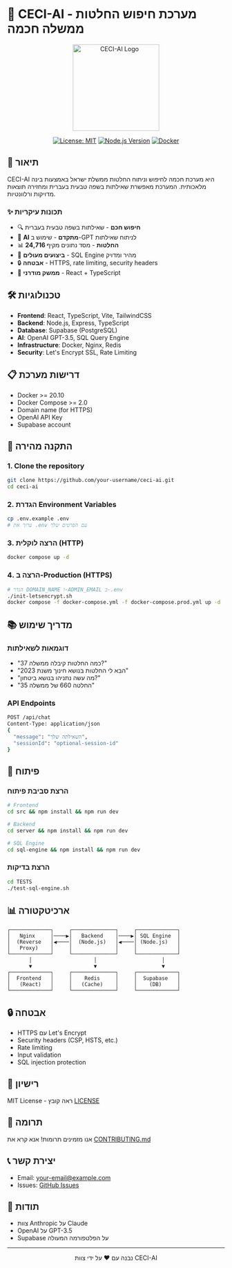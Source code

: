 # 🚀 CECI-AI - מערכת חיפוש החלטות ממשלה חכמה

<div align="center">
  <img src="docs/logo.png" alt="CECI-AI Logo" width="200"/>
  
  [![License: MIT](https://img.shields.io/badge/License-MIT-yellow.svg)](https://opensource.org/licenses/MIT)
  [![Node.js Version](https://img.shields.io/badge/node-%3E%3D18.0.0-brightgreen)](https://nodejs.org)
  [![Docker](https://img.shields.io/badge/docker-%3E%3D20.10-blue)](https://www.docker.com/)
</div>

## 📖 תיאור

CECI-AI היא מערכת חכמה לחיפוש וניתוח החלטות ממשלת ישראל באמצעות בינה מלאכותית. המערכת מאפשרת שאילתות בשפה טבעית בעברית ומחזירה תוצאות מדויקות ורלוונטיות.

### ✨ תכונות עיקריות

- 🔍 **חיפוש חכם** - שאילתות בשפה טבעית בעברית
- 🤖 **AI מתקדם** - שימוש ב-GPT לניתוח שאילתות
- 📊 **24,716 החלטות** - מסד נתונים מקיף
- 🚀 **ביצועים מעולים** - SQL Engine מהיר ומדויק
- 🔒 **אבטחה** - HTTPS, rate limiting, security headers
- 📱 **ממשק מודרני** - React + TypeScript

## 🛠️ טכנולוגיות

- **Frontend**: React, TypeScript, Vite, TailwindCSS
- **Backend**: Node.js, Express, TypeScript
- **Database**: Supabase (PostgreSQL)
- **AI**: OpenAI GPT-3.5, SQL Query Engine
- **Infrastructure**: Docker, Nginx, Redis
- **Security**: Let's Encrypt SSL, Rate Limiting

## 📋 דרישות מערכת

- Docker >= 20.10
- Docker Compose >= 2.0
- Domain name (for HTTPS)
- OpenAI API Key
- Supabase account

## 🚀 התקנה מהירה

### 1. Clone the repository
```bash
git clone https://github.com/your-username/ceci-ai.git
cd ceci-ai
```

### 2. הגדרת Environment Variables
```bash
cp .env.example .env
# ערוך את .env עם הפרטים שלך
```

### 3. הרצה לוקלית (HTTP)
```bash
docker compose up -d
```

### 4. הרצה ב-Production (HTTPS)
```bash
# הגדר DOMAIN_NAME ו-ADMIN_EMAIL ב-.env
./init-letsencrypt.sh
docker compose -f docker-compose.yml -f docker-compose.prod.yml up -d
```

## 📚 מדריך שימוש

### דוגמאות לשאילתות

- "כמה החלטות קיבלה ממשלה 37?"
- "הבא לי החלטות בנושא חינוך משנת 2023"
- "מה עשה נתניהו בנושא ביטחון?"
- "החלטה 660 של ממשלה 35"

### API Endpoints

```bash
POST /api/chat
Content-Type: application/json
{
  "message": "השאילתה שלך",
  "sessionId": "optional-session-id"
}
```

## 🔧 פיתוח

### הרצת סביבת פיתוח
```bash
# Frontend
cd src && npm install && npm run dev

# Backend
cd server && npm install && npm run dev

# SQL Engine
cd sql-engine && npm install && npm run dev
```

### הרצת בדיקות
```bash
cd TESTS
./test-sql-engine.sh
```

## 📊 ארכיטקטורה

```
┌─────────────┐     ┌──────────────┐     ┌─────────────┐
│   Nginx     │────▶│   Backend    │────▶│ SQL Engine  │
│  (Reverse   │◀────│  (Node.js)   │◀────│ (Node.js)   │
│   Proxy)    │     │              │     │             │
└─────────────┘     └──────────────┘     └─────────────┘
       │                    │                     │
       ▼                    ▼                     ▼
┌─────────────┐     ┌──────────────┐     ┌─────────────┐
│  Frontend   │     │    Redis     │     │  Supabase   │
│   (React)   │     │   (Cache)    │     │    (DB)     │
└─────────────┘     └──────────────┘     └─────────────┘
```

## 🔒 אבטחה

- HTTPS עם Let's Encrypt
- Security headers (CSP, HSTS, etc.)
- Rate limiting
- Input validation
- SQL injection protection

## 📝 רישיון

MIT License - ראה קובץ [LICENSE](LICENSE)

## 🤝 תרומה

אנו מזמינים תרומות! אנא קרא את [CONTRIBUTING.md](CONTRIBUTING.md)

## 📞 יצירת קשר

- Email: your-email@example.com
- Issues: [GitHub Issues](https://github.com/your-username/ceci-ai/issues)

## 🙏 תודות

- צוות Anthropic על Claude
- OpenAI על GPT-3.5
- Supabase על הפלטפורמה המעולה

---

<div align="center">
  נבנה עם ❤️ על ידי צוות CECI-AI
</div>
